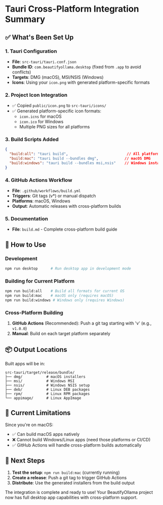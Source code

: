 # Tauri Cross-Platform Integration Summary

## ✅ What's Been Set Up

### 1. Tauri Configuration
- **File**: `src-tauri/tauri.conf.json`
- **Bundle ID**: `com.beautifyollama.desktop` (fixed from `.app` to avoid conflicts)
- **Targets**: DMG (macOS), MSI/NSIS (Windows)
- **Icons**: Using your `icon.png` with generated platform-specific formats

### 2. Project Icon Integration
- ✅ Copied `public/icon.png` to `src-tauri/icons/`
- ✅ Generated platform-specific icon formats:
  - `icon.icns` for macOS
  - `icon.ico` for Windows
  - Multiple PNG sizes for all platforms

### 3. Build Scripts Added
```json
{
  "build:all": "tauri build",                           // All platforms
  "build:mac": "tauri build --bundles dmg",            // macOS DMG
  "build:windows": "tauri build --bundles msi,nsis"    // Windows installers
}
```

### 4. GitHub Actions Workflow
- **File**: `.github/workflows/build.yml`
- **Triggers**: Git tags (v*) or manual dispatch
- **Platforms**: macOS, Windows
- **Output**: Automatic releases with cross-platform builds

### 5. Documentation
- **File**: `build.md` - Complete cross-platform build guide

## 🚀 How to Use

### Development
```bash
npm run desktop      # Run desktop app in development mode
```

### Building for Current Platform
```bash
npm run build:all    # Build all formats for current OS
npm run build:mac    # macOS only (requires macOS)
npm run build:windows # Windows only (requires Windows)
```

### Cross-Platform Building
1. **GitHub Actions** (Recommended): Push a git tag starting with 'v' (e.g., `v1.0.0`)
2. **Manual**: Build on each target platform separately

## 📦 Output Locations

Built apps will be in:
```
src-tauri/target/release/bundle/
├── dmg/           # macOS installers
├── msi/           # Windows MSI
├── nsis/          # Windows NSIS setup
├── deb/           # Linux DEB packages
├── rpm/           # Linux RPM packages
└── appimage/      # Linux AppImage
```

## 🔧 Current Limitations

Since you're on macOS:
- ✅ Can build macOS apps natively
- ❌ Cannot build Windows/Linux apps (need those platforms or CI/CD)
- ✅ GitHub Actions will handle cross-platform builds automatically

## 🎯 Next Steps

1. **Test the setup**: `npm run build:mac` (currently running)
2. **Create a release**: Push a git tag to trigger GitHub Actions
3. **Distribute**: Use the generated installers from the build output

The integration is complete and ready to use! Your BeautifyOllama project now has full desktop app capabilities with cross-platform support.
